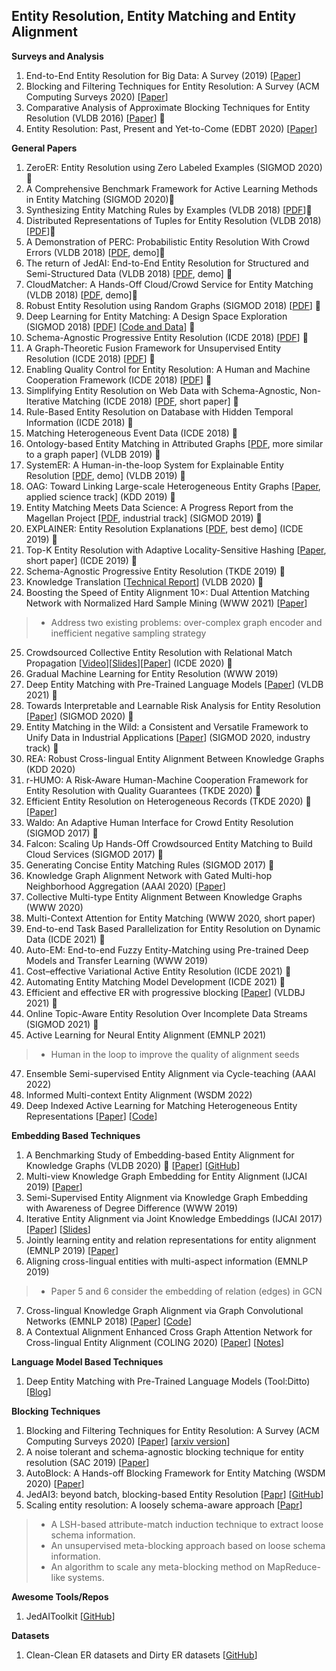 ## Entity Resolution, Entity Matching and Entity Alignment

__Surveys and Analysis__
1. End-to-End Entity Resolution for Big Data: A Survey (2019) [[Paper](https://arxiv.org/pdf/1905.06397.pdf)]
2. Blocking and Filtering Techniques for Entity Resolution: A Survey (ACM Computing Surveys 2020) [[Paper](https://dl.acm.org/doi/pdf/10.1145/3377455)]
3. Comparative Analysis of Approximate Blocking Techniques for Entity Resolution (VLDB 2016) [[Paper](https://dl.acm.org/doi/pdf/10.14778/2947618.2947624)] 🌟
4. Entity Resolution: Past, Present and Yet-to-Come (EDBT 2020) [[Paper](http://helios.mi.parisdescartes.fr/~themisp/publications/edbt20-summary.pdf)]

__General Papers__
1. ZeroER: Entity Resolution using Zero Labeled Examples (SIGMOD 2020)🌟
2. A Comprehensive Benchmark Framework for Active Learning Methods in Entity Matching (SIGMOD 2020)🌟
3. Synthesizing Entity Matching Rules by Examples (VLDB 2018) [[PDF](http://www.vldb.org/pvldb/vol11/p189-singh.pdf)]🌟
4. Distributed Representations of Tuples for Entity Resolution (VLDB 2018) [[PDF](http://www.vldb.org/pvldb/vol11/p1454-ebraheem.pdf)]🌟
5. A Demonstration of PERC: Probabilistic Entity Resolution With Crowd Errors (VLDB 2018) [[PDF](http://www.vldb.org/pvldb/vol11/p1922-ke.pdf), demo]🌟
6. The return of JedAI: End-to-End Entity Resolution for Structured and Semi-Structured Data (VLDB 2018) [[PDF](http://www.vldb.org/pvldb/vol11/p1950-papadakis.pdf), demo] 🌟
7. CloudMatcher: A Hands-Off Cloud/Crowd Service for Entity Matching (VLDB 2018) [[PDF](http://www.vldb.org/pvldb/vol11/p2042-govind.pdf), demo]🌟
8. Robust Entity Resolution using Random Graphs (SIGMOD 2018) [[PDF](https://dl.acm.org/citation.cfm?id=3183755)] 🌟
9. Deep Learning for Entity Matching: A Design Space Exploration (SIGMOD 2018) [[PDF](http://pages.cs.wisc.edu/~anhai/papers1/deepmatcher-sigmod18.pdf)] [[Code and Data](https://github.com/anhaidgroup/deepmatcher)] 🌟
10. Schema-Agnostic Progressive Entity Resolution (ICDE 2018) [[PDF](http://www.dit.unitn.it/~pavel/OM/articles/Simonini_icde18.pdf)] 🌟
11. A Graph-Theoretic Fusion Framework for Unsupervised Entity Resolution (ICDE 2018) [[PDF](http://staff.ustc.edu.cn/~hexn/papers/icde18-entity-resolution.pdf)] 🌟
12. Enabling Quality Control for Entity Resolution: A Human and Machine Cooperation Framework (ICDE 2018) [[PDF](https://arxiv.org/pdf/1710.00204.pdf)] 🌟
13. Simplifying Entity Resolution on Web Data with Schema-Agnostic, Non-Iterative Matching (ICDE 2018) [[PDF](http://www.dit.unitn.it/~pavel/OM/articles/Efthymiou_icde18.pdf), short paper] 🌟
14. Rule-Based Entity Resolution on Database with Hidden Temporal Information (ICDE 2018) 🌟
15. Matching Heterogeneous Event Data (ICDE 2018) 🌟
16. Ontology-based Entity Matching in Attributed Graphs [[PDF](http://www.vldb.org/pvldb/vol12/p1195-ma.pdf), more similar to a graph paper] (VLDB 2019) 🌟
17. SystemER: A Human-in-the-loop System for Explainable Entity Resolution [[PDF](http://www.vldb.org/pvldb/vol12/p1794-qian.pdf), demo] (VLDB 2019) 🌟
18. OAG: Toward Linking Large-scale Heterogeneous Entity Graphs [[Paper](http://keg.cs.tsinghua.edu.cn/jietang/publications/KDD19-Zhang-et-al-Open_Academic_Graph.pdf), applied science track] (KDD 2019) 🌟
19. Entity Matching Meets Data Science: A Progress Report from the Magellan Project [[PDF](http://pages.cs.wisc.edu/~anhai/papers1/magellan-sigmod19.pdf), industrial track] (SIGMOD 2019) 🌟
20. EXPLAINER: Entity Resolution Explanations [[PDF](http://da.qcri.org/ntang/pubs/hilda2019.pdf), best demo] (ICDE 2019) 🌟
21. Top-K Entity Resolution with Adaptive Locality-Sensitive Hashing [[Paper](https://ieeexplore.ieee.org/document/8731463), short paper] (ICDE 2019) 🌟
22. Schema-Agnostic Progressive Entity Resolution (TKDE 2019) 🌟
23. Knowledge Translation [[Technical Report](https://arxiv.org/pdf/2008.01208.pdf)] (VLDB 2020) 🌟
24. Boosting the Speed of Entity Alignment 10×: Dual Attention Matching Network with Normalized Hard Sample Mining (WWW 2021) [[Paper](https://arxiv.org/pdf/2103.15452.pdf)]
> *  Address two existing problems: over-complex graph encoder and inefficient negative sampling strategy
25. Crowdsourced Collective Entity Resolution with Relational Match Propagation [[Video](https://www.google.com/url?q=https://drive.google.com/open?id%3D1hoQjzDt91Cliyfeds0znodJi9qut2T5T&sa=D&ust=1587488616438000&usg=AFQjCNGUwKR9_tol6E8T_Bqsom4L4cqd3g)][[Slides](https://www.google.com/url?q=https://drive.google.com/open?id%3D1OJdgNJHFq30LUyfcVI69Bea3wkpKnbcm&sa=D&ust=1587488616438000&usg=AFQjCNHjiZE4zZ71q08MuDrUAcoetNNN0g)][[Paper](https://conferences.computer.org/icde/2020/pdfs/ICDE2020-5acyuqhpJ6L9P042wmjY1p/290300a037/290300a037.pdf)] (ICDE 2020) 🌟
26. Gradual Machine Learning for Entity Resolution (WWW 2019)
27. Deep Entity Matching with Pre-Trained Language Models [[Paper](https://vldb.org/pvldb/vol14/p50-li.pdf)] (VLDB 2021) 🌟
28. Towards Interpretable and Learnable Risk Analysis for Entity Resolution [[Paper](https://doi.org/10.1145/3318464.3380572)] (SIGMOD 2020) 🌟
29. Entity Matching in the Wild: a Consistent and Versatile Framework to Unify Data in Industrial Applications [[Paper](https://doi.org/10.1145/3318464.3386143)] (SIGMOD 2020, industry track) 🌟
30. REA: Robust Cross-lingual Entity Alignment Between Knowledge Graphs (KDD 2020)
31. r-HUMO: A Risk-Aware Human-Machine Cooperation Framework for Entity Resolution with Quality Guarantees (TKDE 2020) 🌟
32. Efficient Entity Resolution on Heterogeneous Records (TKDE 2020) 🌟 [[Paper](https://ieeexplore.ieee.org/document/8637043)]
33. Waldo: An Adaptive Human Interface for Crowd Entity Resolution (SIGMOD 2017) 🌟
34. Falcon: Scaling Up Hands-Off Crowdsourced Entity Matching to Build Cloud Services (SIGMOD 2017) 🌟
35. Generating Concise Entity Matching Rules (SIGMOD 2017) 🌟
36. Knowledge Graph Alignment Network with Gated Multi-hop Neighborhood Aggregation (AAAI 2020) [[Paper](https://arxiv.org/pdf/1911.08936.pdf)]
37. Collective Multi-type Entity Alignment Between Knowledge Graphs (WWW 2020)
38. Multi-Context Attention for Entity Matching (WWW 2020, short paper)
40. End-to-end Task Based Parallelization for Entity Resolution on Dynamic Data  (ICDE 2021) 🌟
41. Auto-EM: End-to-end Fuzzy Entity-Matching using Pre-trained Deep Models and Transfer Learning (WWW 2019)
42. Cost–effective Variational Active Entity Resolution (ICDE 2021) 🌟
43. Automating Entity Matching Model Development (ICDE 2021) 🌟
44. Efficient and effective ER with progressive blocking [[Paper](https://link.springer.com/article/10.1007/s00778-021-00656-7)] (VLDBJ 2021) 🌟
45. Online Topic-Aware Entity Resolution Over Incomplete Data Streams (SIGMOD 2021) 🌟
46. Active Learning for Neural Entity Alignment (EMNLP 2021)
> * Human in the loop to improve the quality of alignment seeds
47. Ensemble Semi-supervised Entity Alignment via Cycle-teaching (AAAI 2022)
48. Informed Multi-context Entity Alignment (WSDM 2022)
49. Deep Indexed Active Learning for Matching Heterogeneous Entity Representations [[Paper](http://vldb.org/pvldb/vol15/p31-jain.pdf)] [[Code](https://github.com/ArjitJ/DIAL)]

__Embedding Based Techniques__
1. A Benchmarking Study of Embedding-based Entity Alignment for Knowledge Graphs (VLDB 2020) 🌟 [[Paper](http://www.vldb.org/pvldb/vol13/p2326-sun.pdf)] [[GitHub](https://github.com/nju-websoft/OpenEA)]
2. Multi-view Knowledge Graph Embedding for Entity Alignment (IJCAI 2019) [[Paper](https://www.ijcai.org/Proceedings/2019/0754.pdf)]
3. Semi-Supervised Entity Alignment via Knowledge Graph Embedding with Awareness of Degree Difference (WWW 2019)
4. Iterative Entity Alignment via Joint Knowledge Embeddings (IJCAI 2017) [[Paper](https://www.ijcai.org/Proceedings/2017/0595.pdf)] [[Slides](http://www.zhuhao.me/static/zhu17iterative/zhu17iterative_slides.pdf)]
5. Jointly learning entity and relation representations for entity alignment (EMNLP 2019) [[Paper](https://www.aclweb.org/anthology/D19-1023.pdf)]
6. Aligning cross-lingual entities with multi-aspect information (EMNLP 2019) 
> * Paper 5 and 6 consider the embedding of relation (edges) in GCN
7. Cross-lingual Knowledge Graph Alignment via Graph Convolutional Networks (EMNLP 2018) [[Paper](https://www.aclweb.org/anthology/D18-1032.pdf)] [[Code](https://github.com/1049451037/GCN-Align)]
8. A Contextual Alignment Enhanced Cross Graph Attention Network for Cross-lingual Entity Alignment (COLING 2020) [[Paper](https://www.aclweb.org/anthology/2020.coling-main.520.pdf)] [[Notes](https://mp.weixin.qq.com/s/3OD6fQBX50JgMBWLeQA_VA)]

__Language Model Based Techniques__
1. Deep Entity Matching with Pre-Trained Language Models (Tool:Ditto) [[Blog](https://megagonlabs.medium.com/deep-entity-matching-with-pre-trained-language-models-f4b42f1d1759)]


__Blocking Techniques__
1. Blocking and Filtering Techniques for Entity Resolution: A Survey (ACM Computing Surveys 2020) [[Paper](https://dl.acm.org/doi/pdf/10.1145/3377455)] [[arxiv version](https://arxiv.org/pdf/1905.06167.pdf)]
2. A noise tolerant and schema-agnostic blocking technique for entity resolution (SAC 2019) [[Paper](https://dl.acm.org/doi/pdf/10.1145/3297280.3299730)]
3. AutoBlock: A Hands-off Blocking Framework for Entity Matching (WSDM 2020) [[Paper](https://arxiv.org/pdf/1912.03417.pdf)]
4. JedAI3: beyond batch, blocking-based Entity Resolution [[Papr](http://cgi.di.uoa.gr/~koubarak/publications/2020/JedAIrising.pdf)] [[GitHub](https://github.com/scify/JedAIToolkit)]
5. Scaling entity resolution: A loosely schema-aware approach [[Papr](https://www.sciencedirect.com/science/article/pii/S0306437918304083)]
> * A LSH-based attribute-match induction technique to extract loose schema information.
> * An unsupervised meta-blocking approach based on loose schema information.
> * An algorithm to scale any meta-blocking method on MapReduce-like systems.

__Awesome Tools/Repos__
1. JedAIToolkit [[GitHub](https://github.com/scify/JedAIToolkit)]

__Datasets__
1. Clean-Clean ER datasets and Dirty ER datasets [[GitHub](https://github.com/scify/JedAIToolkit/tree/master/data)]
